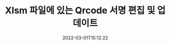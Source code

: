 ---
############################# Static ############################
layout: "auto-gen-signature"
date: 2022-03-01T15:12:22
draft: false
operation: Update
signaturetype: Qrcode
fileformat: Xlsm
productName: Java
lang: ko
productCode: java
otherformats: pdf doc docx docm dot dotm dotx odt ott rtf xls xlsx xlsm xlsb csv ods ots xltx xltm ppt pptx pps ppsx odp otp potx potm pptm ppsm
breadcrumb: Put Qrcode signature on Xlsm for Java

############################# Head ############################
head_title: "Java을(를) 사용하여 Xlsm 파일에 있는 Qrcode 서명 업데이트"
head_description: "서명된 Xlsm 문서에서 Qrcode 서명 업데이트를 위해 간단하고 이해하기 쉬운 Java 코드를 사용하세요."

############################# Header ############################
title: "Xlsm 파일에 있는 Qrcode 서명 편집 및 업데이트"
description: "Java용 API는 Xlsm 문서에서 업데이트되는 Qrcode 서명에 대한 기능을 제공합니다. 몇 줄의 Java 코드로 Xlsm 문서 내의 전자 서명을 빠르고 쉽게 업데이트하십시오."
bg_image: "https://cms.admin.containerize.com/templates/aspose/App_Themes/V3/images/bg/header1.png"
bg_overlay: false
button:
    enable: true

############################# SubMenu ############################
submenu:
    enable: true

    left:
        img_alt: "GroupDocs.Signature for Java"
        image: "https://cms.admin.containerize.com/templates/groupdocs/images/product-logos/90x90-noborder/groupdocs-signature-java.png"
        product: "GroupDocs.Signature"
        platform: "Java"



############################# About ############################
about:
    enable: true
    title: "GroupDocs.Signature for Java API 기능에 대해 알아보기"
    content: |
        [GroupDocs.Signature for Java](https://products.groupdocs.com/signature/java/) API 기능에는 전자 서명을 사용하여 주문형 문서 형식을 처리하기 위한 다양한 수단이 포함되어 있습니다. 텍스트, 이미지, 디지털 인증서, 바코드, QR 코드, 스탬프 또는 메타데이터와 같은 광범위한 전자 서명이 지원됩니다. 고객은 PDF, MS Word 문서, MS Excel 통합 문서, MS PowerPoint 프레젠테이션, Adobe Photoshop 파일 및 다양한 이미지 형식에서 디지털 서명을 추가, 제거, 편집, 유효성 검사 또는 검색할 수 있습니다. 많은 유용한 기능과 설정을 사용할 수 있습니다.
    

############################# Steps ############################
steps:
    enable: true
    title_left: "Xlsm 문서에서 Qrcode 서명을 변경하는 방법"
    content_left: |
        [GroupDocs.Signature for Java](https://products.groupdocs.com/signature/java/)에는 Xlsm 문서에 있는 Qrcode 서명 업데이트와 같은 유용한 기능이 포함되어 있습니다. 추가 코드 없이 서명 기능을 변경할 수 있습니다.
        
        * 시작하려면 업데이트해야 하는 문서에 대한 생성자 매개변수 경로로 전달하는 Signature 객체를 생성합니다.
        * 그런 다음 적절한 특정 서명 개체를 인스턴스화하고 변경해야 하는 해당 식별자와 속성을 설정합니다.
        * 마지막으로 특정 서명 개체를 전달하는 Signature의 Update 메서드를 호출합니다.
        * 통지에 대한 결과 업데이트를 처리합니다.

    title_right: "System Requirements"
    content_right: |
        GroupDocs.Signature for Java은(는) 모든 주요 플랫폼 및 운영 체제에서 지원됩니다. 아래 코드를 실행하기 전에 시스템에 다음 전제 조건이 설치되어 있는지 확인하십시오.

        * 운영 체제: Microsoft Windows, Linux, MacOS
        * 개발 환경: NetBeans, Intellij IDEA, Eclipse, etc.
        * Java runtime: J2SE 6.0 and above
        * [Maven](https://repository.groupdocs.com/webapp/#/artifacts/browse/tree/General/repo/com/groupdocs/groupdocs-signature)에서 최신 버전의 GroupDocs.Signature for Java 다운로드
         
    code: |
        ```java    
                
        // Set up input Xlsm file
        String filePath = "input.xlsm";
        // Set up output file
        String outputFilePath = "output.xlsm";

        // Instantiate Signature for input file
        Signature signature = new Signature(filePath);

        // Id of signature which is supposed to be updated
        // such Id might be got as a result of search operation
        String id = "eff64a14-dad9-47b0-88e5-2ee4e3604e71";

        // provide signature features to update
        // set up particular signature id
        QrCodeSignature signatureToUpdate = new QrCodeSignature(id);

        // specify signature width
        signatureToUpdate.setWidth(200);
        // specify signature height
        signatureToUpdate.setHeight(200);
        // set left position
        signatureToUpdate.setLeft(120);
        // set top position
        signatureToUpdate.setTop(160);

        // update signature
        Boolean updateResult = signature.update(outputFilePath, signatureToUpdate);

        // process updation result
        if (updateResult)
        {
                System.out.println("Signature was updated successfully!");
        }
        ```

############################# Demos ############################
demos:
    enable: true
    title: "Qrcode 서명으로 서명 라이브 데모"
    content: |
       지금 바로 [GroupDocs.Signature 앱](https://products.groupdocs.app/signature/family) 웹사이트를 방문하여 Xlsm 파일에 다양한 전자 서명을 추가하세요.          

############################# More Formats ############################
more_formats:
    enable: true
    title: "Java을(를) 통해 다양한 Qrcode 서명 업데이트"
    content: |
        "다양한 문서 형식에 있는 디지털 서명을 편집합니다. 추가 코드 없이 서명 데이터를 업데이트합니다."
    format: 
       
       
back_to_top:
    enable: true
---